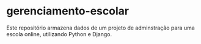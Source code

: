 # gerenciamento-escolar
Este repositório armazena dados de um projeto de adminstração para uma escola online, utilizando Python e Django.
